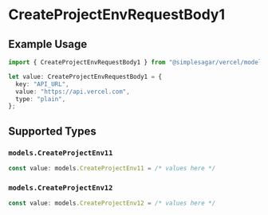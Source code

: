 # CreateProjectEnvRequestBody1

## Example Usage

```typescript
import { CreateProjectEnvRequestBody1 } from "@simplesagar/vercel/models/createprojectenvop.js";

let value: CreateProjectEnvRequestBody1 = {
  key: "API_URL",
  value: "https://api.vercel.com",
  type: "plain",
};
```

## Supported Types

### `models.CreateProjectEnv11`

```typescript
const value: models.CreateProjectEnv11 = /* values here */
```

### `models.CreateProjectEnv12`

```typescript
const value: models.CreateProjectEnv12 = /* values here */
```

